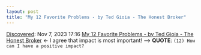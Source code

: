 ```yaml
---
layout: post
title: "My 12 Favorite Problems - by Ted Gioia - The Honest Broker"
---
```

[Discovered](http://rolandtanglao.com/2020/07/29/p1-blogthis-checkvist-list-links-to-blog/): Nov 7, 2023 17:16  [My 12 Favorite Problems - by Ted Gioia - The Honest Broker](https://www.honest-broker.com/p/my-12-favorite-problems) <- I agree that impact is most important! --> **QUOTE**: `(12) How can I have a positive impact?`
